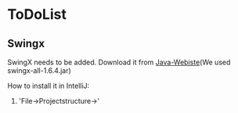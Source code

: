 # ToDoList
## Swingx

SwingX needs to be added.
Download it from [Java-Webiste](https://java.net/downloads/swingx/releases/)(We used swingx-all-1.6.4.jar)

How to install it in IntelliJ:
1. 'File->Projectstructure->'
